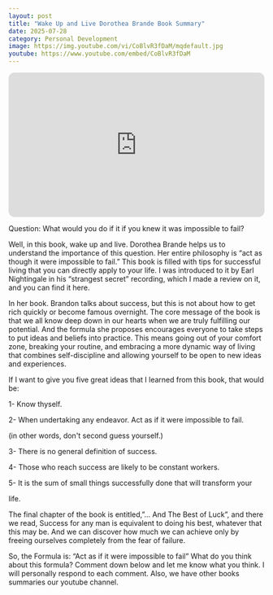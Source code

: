 ```yaml
---
layout: post
title: "Wake Up and Live Dorothea Brande Book Summary"
date: 2025-07-28
category: Personal Development
image: https://img.youtube.com/vi/CoBlvR3fDaM/mqdefault.jpg
youtube: https://www.youtube.com/embed/CoBlvR3fDaM
---
```


<div style="position: relative; padding-bottom: 56.25%; height: 0; overflow: hidden; max-width: 100%; border-radius: 12px;">
  <iframe 
    src="https://www.youtube.com/embed/CoBlvR3fDaM" 
    frameborder="0" 
    allowfullscreen
    style="position: absolute; top: 0; left: 0; width: 100%; height: 100%;">
  </iframe>
</div>


Question: What would you do if it if you knew it was impossible to fail?


Well, in this book, wake up and live. Dorothea Brande helps us to understand the importance of this question. Her entire philosophy is “act as though it were impossible to fail.” This book is filled with tips for successful living that you can directly apply to your life. I was introduced to it by Earl Nightingale in his “strangest secret” recording, which I made a review on it, and you can find it here.


In her book. Brandon talks about success, but this is not about how to get rich quickly or become famous overnight. The core message of the book is that we all know deep down in our hearts when we are truly fulfilling our potential. And the formula she proposes encourages everyone to take steps to put ideas and beliefs into practice. This means going out of your comfort zone, breaking your routine, and embracing a more dynamic way of living that combines self-discipline and allowing yourself to be open to new ideas and experiences.


If I want to give you five great ideas that I learned from this book, that would be:


1- Know thyself.

2- When undertaking any endeavor. Act as if it were impossible to fail.

(in other words, don&#39;t second guess yourself.)

3- There is no general definition of success.

4- Those who reach success are likely to be constant workers.

5- It is the sum of small things successfully done that will transform your

life.


The final chapter of the book is entitled,”… And The Best of Luck”, and there we read, Success for any man is equivalent to doing his best, whatever that this may be. And we can discover how much we can achieve only by freeing ourselves completely from the fear of failure.


So, the Formula is: “Act as if it were impossible to fail” What do you think about this formula? Comment down below and let me know what you think. I will personally respond to each comment. Also, we have other books summaries our youtube channel. 
